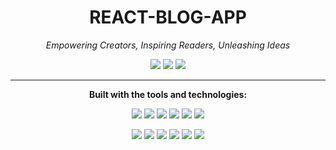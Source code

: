 <h1 align="center">REACT-BLOG-APP</h1>

<p align="center"><em>Empowering Creators, Inspiring Readers, Unleashing Ideas</em></p>

<p align="center">
  <img src="https://img.shields.io/badge/last%20commit-last%20sunday-brightgreen" />
  <img src="https://img.shields.io/badge/javascript-96.1%25-yellow" />
  <img src="https://img.shields.io/badge/languages-3-blue" />
</p>

---

<p align="center"><strong>Built with the tools and technologies:</strong></p>

<p align="center">
  <img src="https://img.shields.io/badge/-JSON-black?logo=json&logoColor=white" />
  <img src="https://img.shields.io/badge/-Markdown-black?logo=markdown" />
  <img src="https://img.shields.io/badge/-npm-CB3837?logo=npm&logoColor=white" />
  <img src="https://img.shields.io/badge/-JavaScript-F7DF1E?logo=javascript&logoColor=black" />
  <img src="https://img.shields.io/badge/-React%20Bootstrap-61DAFB?logo=bootstrap" />
  <img src="https://img.shields.io/badge/-React-61DAFB?logo=react" />
</p>

<p align="center">
  <img src="https://img.shields.io/badge/-Vite-646CFF?logo=vite&logoColor=white" />
  <img src="https://img.shields.io/badge/-ESLint-4B32C3?logo=eslint&logoColor=white" />
  <img src="https://img.shields.io/badge/-Axios-671DDF?logo=axios&logoColor=white" />
  <img src="https://img.shields.io/badge/-Bootstrap-7952B3?logo=bootstrap" />
  <img src="https://img.shields.io/badge/-React%20Hook%20Form-EC5990?logo=reacthookform&logoColor=white" />
  <img src="https://img.shields.io/badge/-React%20Router-CA4245?logo=reactrouter&logoColor=white" />
</p>
